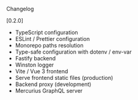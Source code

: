  Changelog

[0.2.0]
- TypeScript configuration
- ESLint / Prettier configuration
- Monorepo paths resolution
- Type-safe configuration with dotenv / env-var
- Fastify backend
- Winston logger
- Vite / Vue 3 frontend
- Serve frontend static files (production)
- Backend proxy (development)
- Mercurius GraphQL server
